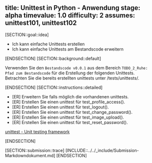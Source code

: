 title: Unittest in Python - Anwendung
stage: alpha
timevalue: 1.0
difficulty: 2
assumes: unittest101, unittest102
---
[SECTION::goal::idea]

- Ich kann einfache Unittests erstellen
- Ich kann einfache Unittests am Bestandscode erweitern

[ENDSECTION]
[SECTION::background::default]

Verwenden Sie den `Bestandscode v0.0.1` aus dem Bereich `TODO_2_Ruhe: Pfad zum Bestandscode` für die Erstellung der folgenden Unittests. Betrachten Sie die bereits erstellten unittests unter /tests/unittests/.

[ENDSECTION]
[SECTION::instructions::detailed]

- [ER] Erweitern Sie falls möglich die vorhandenen unittests.
- [ER] Erstellen Sie einen unittest für test_profile_access().
- [ER] Erstellen Sie einen unittest für test_logout().
- [ER] Erstellen Sie einen unittest für test_change_password().
- [ER] Erstellen Sie einen unittest für test_image_upload().
- [ER] Erstellen Sie einen unittest für test_reset_password().

[unittest - Unit testing framework](https://docs.python.org/3.10/library/unittest.html)

[ENDSECTION]

[SECTION::submission::trace]
[INCLUDE::../../_include/Submission-Markdowndokument.md]
[ENDSECTION]
